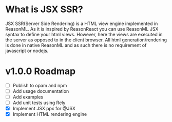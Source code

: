 # What is JSX SSR?
JSX SSR(Server Side Rendering) is a HTML view engine implemented in ReasonML. As it is inspired by ReasonReact you can use ReasonML JSX syntax to define your html views. However, here the views are executed in the server as opposed to in the client browser. All html generation/rendering is done in native ReasonML and as such there is no requirement of javascript or nodejs. 

# v1.0.0 Roadmap
- [ ] Publish to opam and npm
- [ ] Add usage documentation
- [ ] Add examples
- [ ] Add unit tests using Rely
- [x] Implement JSX ppx for @JSX
- [x] Implement HTML rendering engine 
